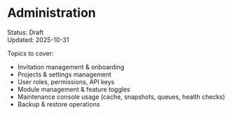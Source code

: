# Administration

Status: Draft  
Updated: 2025-10-31

Topics to cover:
- Invitation management & onboarding
- Projects & settings management
- User roles, permissions, API keys
- Module management & feature toggles
- Maintenance console usage (cache, snapshots, queues, health checks)
- Backup & restore operations

